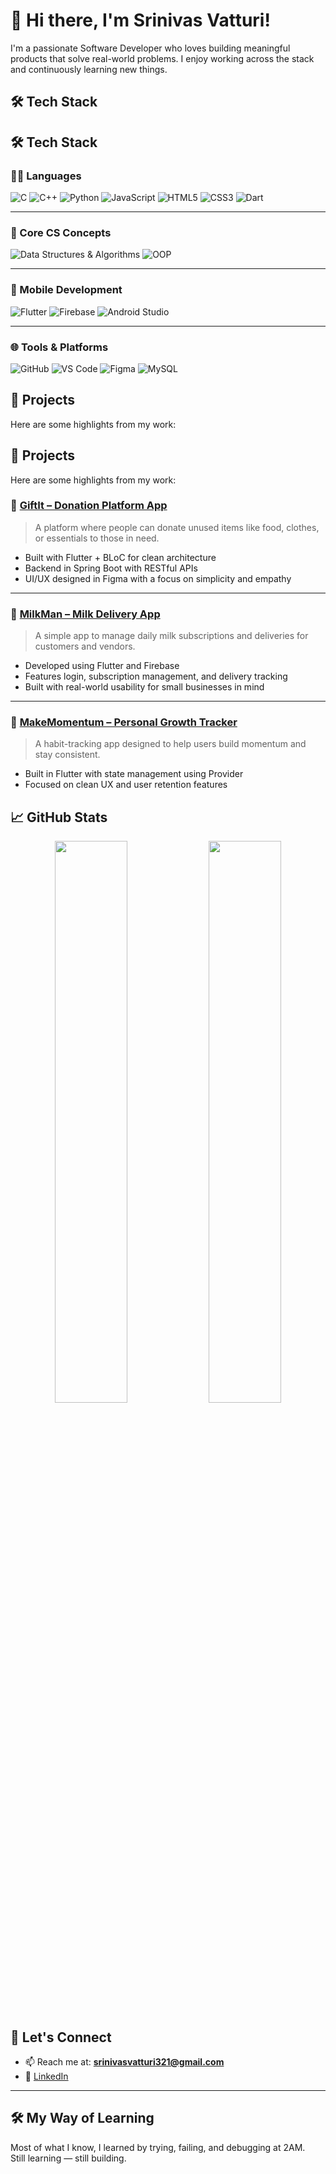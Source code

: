# 👋 Hi there, I'm Srinivas Vatturi!

I'm a passionate Software Developer who loves building meaningful products that solve real-world problems. I enjoy working across the stack and continuously learning new things.

## 🛠️ Tech Stack

## 🛠️ Tech Stack

### 👨‍💻 Languages
![C](https://img.shields.io/badge/C-00599C?style=flat&logo=c&logoColor=white)
![C++](https://img.shields.io/badge/C++-00599C?style=flat&logo=c%2B%2B&logoColor=white)
![Python](https://img.shields.io/badge/Python-3776AB?style=flat&logo=python&logoColor=white)
![JavaScript](https://img.shields.io/badge/JavaScript-F7DF1E?style=flat&logo=javascript&logoColor=black)
![HTML5](https://img.shields.io/badge/HTML5-E34F26?style=flat&logo=html5&logoColor=white)
![CSS3](https://img.shields.io/badge/CSS3-1572B6?style=flat&logo=css3&logoColor=white)
![Dart](https://img.shields.io/badge/Dart-0175C2?style=flat&logo=dart&logoColor=white)

---

### 🧠 Core CS Concepts
![Data Structures & Algorithms](https://img.shields.io/badge/DSA-F89A1C?style=flat&logo=codeforces&logoColor=white)
![OOP](https://img.shields.io/badge/OOP-007396?style=flat&logo=java&logoColor=white)

---

### 📱 Mobile Development
![Flutter](https://img.shields.io/badge/Flutter-02569B?style=flat&logo=flutter&logoColor=white)
![Firebase](https://img.shields.io/badge/Firebase-FFCA28?style=flat&logo=firebase&logoColor=black)
![Android Studio](https://img.shields.io/badge/Android%20Studio-3DDC84?style=flat&logo=android-studio&logoColor=white)

---

### 🌐 Tools & Platforms
![GitHub](https://img.shields.io/badge/GitHub-181717?style=flat&logo=github&logoColor=white)
![VS Code](https://img.shields.io/badge/VS%20Code-007ACC?style=flat&logo=visual-studio-code&logoColor=white)
![Figma](https://img.shields.io/badge/Figma-F24E1E?style=flat&logo=figma&logoColor=white)
![MySQL](https://img.shields.io/badge/MySQL-4479A1?style=flat&logo=mysql&logoColor=white)


## 🚀 Projects

Here are some highlights from my work:

## 🚀 Projects

Here are some highlights from my work:

### 🎁 [GiftIt – Donation Platform App](https://github.com/Kiran-Chaitu/GiftIt)
> A platform where people can donate unused items like food, clothes, or essentials to those in need.
- Built with Flutter + BLoC for clean architecture
- Backend in Spring Boot with RESTful APIs
- UI/UX designed in Figma with a focus on simplicity and empathy

---

### 🥛 [MilkMan – Milk Delivery App](https://github.com/vatturisrinivas/milkman)
> A simple app to manage daily milk subscriptions and deliveries for customers and vendors.
- Developed using Flutter and Firebase
- Features login, subscription management, and delivery tracking
- Built with real-world usability for small businesses in mind

---

### 🧠 [MakeMomentum – Personal Growth Tracker](https://github.com/vatturisrinivas/makemomentum)
> A habit-tracking app designed to help users build momentum and stay consistent.
- Built in Flutter with state management using Provider
- Focused on clean UX and user retention features


## 📈 GitHub Stats

<p align="center">
  <img src="https://github-readme-stats.vercel.app/api?username=vatturisrinivas&show_icons=true&theme=radical" width="48%" />
  <img src="https://github-readme-streak-stats.herokuapp.com?user=vatturisrinivas&theme=radical" width="48%" />
</p>

## 🤝 Let's Connect

- 📫 Reach me at: **srinivasvatturi321@gmail.com**
- 🔗 [LinkedIn](https://www.linkedin.com/in/vatturi-srinivas)  

---

## 🛠️ My Way of Learning

Most of what I know, I learned by trying, failing, and debugging at 2AM.  
Still learning — still building.


